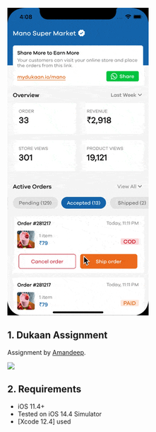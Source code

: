 ![](docs/dukaan.gif)

## 1. Dukaan Assignment

Assignment by [Amandeep](mailto:amandeep.saluja21@gmail.com).

![](docs/screenshot.png=250x250)


## 2. Requirements
- iOS 11.4+
- Tested on iOS 14.4 Simulator
- [Xcode 12.4] used

